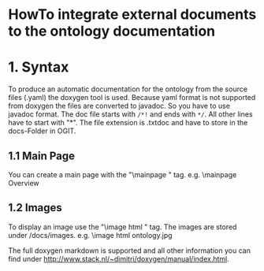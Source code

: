 # HowTo integrate external documents to the ontology documentation

# 1. Syntax
To produce an automatic documentation for the ontology from the source files (.yaml)
the doxygen tool is used. Because yaml format is not supported from doxygen the files are
converted to javadoc. So you have to use javadoc format. The doc file starts with ```/*!``` and 
ends with ```*/```. All other lines have to start with "*".
The file extension is .txtdoc and have to store in the docs-Folder in OGIT.

## 1.1 Main Page
You can create a main page with the "\mainpage <name>" tag.
e.g. \mainpage Overview

## 1.2 Images
To display an image use the "\image html <picture>" tag. The images are stored
under /docs/images.
e.g. \image html ontology.jpg

The full doxygen markdown is supported and all other information you can find under http://www.stack.nl/~dimitri/doxygen/manual/index.html.
